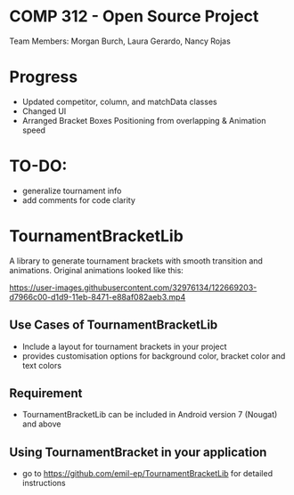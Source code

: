 # COMP 312 - Open Source Project
Team Members: Morgan Burch, Laura Gerardo, Nancy Rojas

# Progress
- Updated competitor, column, and matchData classes
- Changed UI
- Arranged Bracket Boxes Positioning from overlapping & Animation speed

# TO-DO: 
- generalize tournament info
- add comments for code clarity 

# TournamentBracketLib
A library to generate tournament brackets with smooth transition and animations.
Original animations looked like this: 

https://user-images.githubusercontent.com/32976134/122669203-d7966c00-d1d9-11eb-8471-e88af082aeb3.mp4

## Use Cases of TournamentBracketLib
- Include a layout for tournament brackets in your project
- provides customisation options for background color, bracket color and text colors

## Requirement
-  TournamentBracketLib can be included in Android version 7 (Nougat) and above

## Using TournamentBracket in your application
- go to https://github.com/emil-ep/TournamentBracketLib for detailed instructions

  
